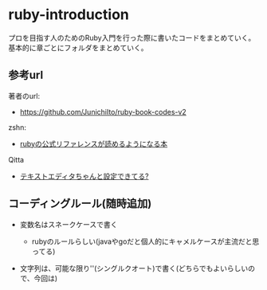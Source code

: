 # ruby-introduction
プロを目指す人のためのRuby入門を行った際に書いたコードをまとめていく。 \
基本的に章ごとにフォルダをまとめていく。

## 参考url
著者のurl:
- https://github.com/JunichiIto/ruby-book-codes-v2

zshn:
- [rubyの公式リファレンスが読めるようになる本](https://zenn.dev/jnchito/books/how-to-read-ruby-reference)

Qitta
- [テキストエディタちゃんと設定できてる?](https://qiita.com/jnchito/items/0ad568263f3419775d33)

## コーディングルール(随時追加)
- 変数名はスネークケースで書く
  - rubyのルールらしい(javaやgoだと個人的にキャメルケースが主流だと思ってる)

- 文字列は、可能な限り''(シングルクオート)で書く(どちらでもよいらしいので、今回は)
